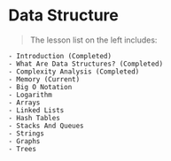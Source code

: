 # Data Structure



> The lesson list on the left includes:

    - Introduction (Completed)
    - What Are Data Structures? (Completed)
    - Complexity Analysis (Completed)
    - Memory (Current)
    - Big O Notation
    - Logarithm
    - Arrays
    - Linked Lists
    - Hash Tables
    - Stacks And Queues
    - Strings
    - Graphs
    - Trees